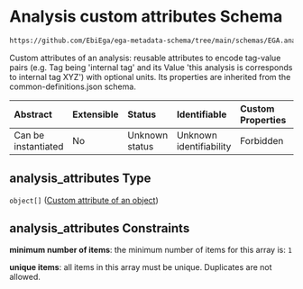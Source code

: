 # Analysis custom attributes Schema

```txt
https://github.com/EbiEga/ega-metadata-schema/tree/main/schemas/EGA.analysis.json#/properties/analysis_attributes
```

Custom attributes of an analysis: reusable attributes to encode tag-value pairs (e.g. Tag being 'internal tag' and its Value 'this analysis is corresponds to internal tag XYZ') with optional units. Its properties are inherited from the common-definitions.json schema.

| Abstract            | Extensible | Status         | Identifiable            | Custom Properties | Additional Properties | Access Restrictions | Defined In                                                            |
| :------------------ | :--------- | :------------- | :---------------------- | :---------------- | :-------------------- | :------------------ | :-------------------------------------------------------------------- |
| Can be instantiated | No         | Unknown status | Unknown identifiability | Forbidden         | Forbidden             | none                | [EGA.analysis.json*](../out/EGA.analysis.json "open original schema") |

## analysis_attributes Type

`object[]` ([Custom attribute of an object](ega-12-definitions-custom-attribute-of-an-object.md))

## analysis_attributes Constraints

**minimum number of items**: the minimum number of items for this array is: `1`

**unique items**: all items in this array must be unique. Duplicates are not allowed.
